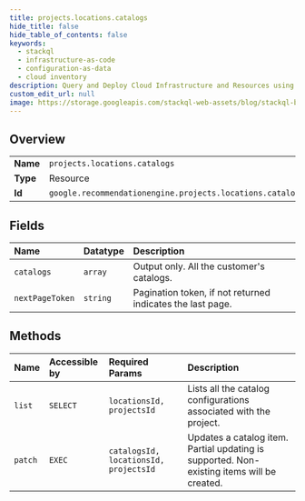 ```yaml
---
title: projects.locations.catalogs
hide_title: false
hide_table_of_contents: false
keywords:
  - stackql
  - infrastructure-as-code
  - configuration-as-data
  - cloud inventory
description: Query and Deploy Cloud Infrastructure and Resources using SQL
custom_edit_url: null
image: https://storage.googleapis.com/stackql-web-assets/blog/stackql-blog-post-featured-image.png
---
```

  
    

## Overview
<table><tbody>
<tr><td><b>Name</b></td><td><code>projects.locations.catalogs</code></td></tr>
<tr><td><b>Type</b></td><td>Resource</td></tr>
<tr><td><b>Id</b></td><td><code>google.recommendationengine.projects.locations.catalogs</code></td></tr>
</tbody></table>

## Fields
| Name | Datatype | Description |
|:-----|:---------|:------------|
| `catalogs` | `array` | Output only. All the customer's catalogs. |
| `nextPageToken` | `string` | Pagination token, if not returned indicates the last page. |
## Methods
| Name | Accessible by | Required Params | Description |
|:-----|:--------------|:----------------|:------------|
| `list` | `SELECT` | `locationsId, projectsId` | Lists all the catalog configurations associated with the project. |
| `patch` | `EXEC` | `catalogsId, locationsId, projectsId` | Updates a catalog item. Partial updating is supported. Non-existing items will be created. |
